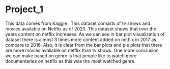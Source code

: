 # Project_1
This data comes from Kaggle . 
 This dataset consists of tv shows and movies available on Netflix as of 2020. This dataset shows that over the years content on netflix increases. 
 As we can see in bar plot visualization of dataset there is almost 3 times more content added on netflix in 2017 as compare to 2016.
 Also, it is clear from the bar plots and pie plots that there are more movies avaliable on netflix than tv shows.
 One more conclusion we can make based on genre is that people like to watch more documentaries on netflix as this was the most watched genre.

